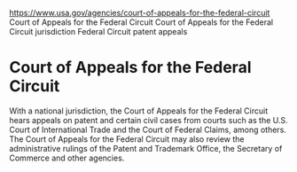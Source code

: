 

https://www.usa.gov/agencies/court-of-appeals-for-the-federal-circuit
Court of Appeals for the Federal Circuit
Court of Appeals for the Federal Circuit jurisdiction
Federal Circuit patent appeals

# Court of Appeals for the Federal Circuit

With a national jurisdiction, the Court of Appeals for the Federal Circuit hears appeals on patent and certain civil cases from courts such as the U.S. Court of International Trade and the Court of Federal Claims, among others. The Court of Appeals for the Federal Circuit may also review the administrative rulings of the Patent and Trademark Office, the Secretary of Commerce and other agencies.
